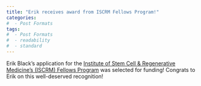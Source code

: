 ```yaml
---
title: "Erik receives award from ISCRM Fellows Program!"
categories:
#  - Post Formats
tags:
#  - Post Formats
#  - readability
#  - standard
---
```

Erik Black’s application for the [Institute of Stem Cell & Regenerative Medicine’s (ISCRM) Fellows Program](https://iscrm.uw.edu/trainees/fellows-program/) was selected for funding! Congrats to Erik on this well-deserved recognition!
